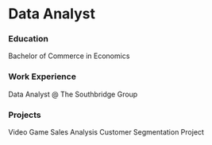 # Data Analyst

### Education
Bachelor of Commerce in Economics

### Work Experience
Data Analyst @ The Southbridge Group

### Projects 
Video Game Sales Analysis
Customer Segmentation Project
